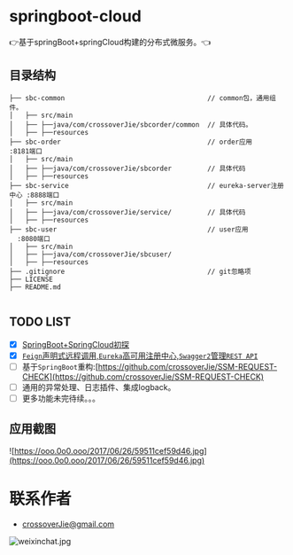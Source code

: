 # springboot-cloud

:point_right:基于springBoot+springCloud构建的分布式微服务。:point_left:

## 目录结构
```shell
├── sbc-common                                    // common包，通用组件。  
│   ├── src/main
│   ├── ├──java/com/crossoverJie/sbcorder/common  // 具体代码。  
│   ├── ├──resources
├── sbc-order                                     // order应用            :8181端口
│   ├── src/main
│   ├── ├──java/com/crossoverJie/sbcorder         // 具体代码
│   ├── ├──resources
├── sbc-service                                   // eureka-server注册中心 :8888端口
│   ├── src/main
│   ├── ├──java/com/crossoverJie/service/         // 具体代码
│   ├── ├──resources
├── sbc-user                                      // user应用             :8080端口
│   ├── src/main
│   ├── ├──java/com/crossoverJie/sbcuser/
│   ├── ├──resources
├── .gitignore                                    // git忽略项
├── LICENSE                
├── README.md               


```

## TODO LIST

* [x] [SpringBoot+SpringCloud初探](http://crossoverjie.top/2017/06/15/sbc1/)
* [x] [`Feign`声明式远程调用,`Eureka`高可用注册中心,`Swagger2`管理`REST API`](http://crossoverjie.top/2017/07/19/sbc2/)
* [ ] 基于`SpringBoot`重构:[https://github.com/crossoverJie/SSM-REQUEST-CHECK](https://github.com/crossoverJie/SSM-REQUEST-CHECK)
* [ ] 通用的异常处理、日志插件、集成logback。
* [ ] 更多功能未完待续。。。

## 应用截图
![https://ooo.0o0.ooo/2017/06/26/59511cef59d46.jpg](https://ooo.0o0.ooo/2017/06/26/59511cef59d46.jpg)

# 联系作者
- [crossoverJie@gmail.com](mailto:crossoverJie@gmail.com)

![weixinchat.jpg](https://i.loli.net/2017/07/21/5971592b04340.jpg)




